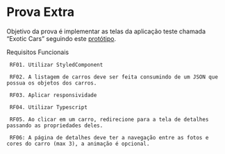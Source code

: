 # Prova Extra

Objetivo da prova é implementar as telas da aplicação teste chamada “Exotic Cars” seguindo este
<a href="https://xd.adobe.com/view/699a6983-35c7-4662-bc81-5c626742102d-3cc9/">protótipo</a>.

Requisitos Funcionais

     RF01. Utilizar StyledComponent

     RF02. A listagem de carros deve ser feita consumindo de um JSON que possua os objetos dos carros.

     RF03. Aplicar responsividade

     RF04. Utilizar Typescript

     RF05. Ao clicar em um carro, redirecione para a tela de detalhes passando as propriedades deles.

     RF06: A página de detalhes deve ter a navegação entre as fotos e cores do carro (max 3), a animação é opcional.
